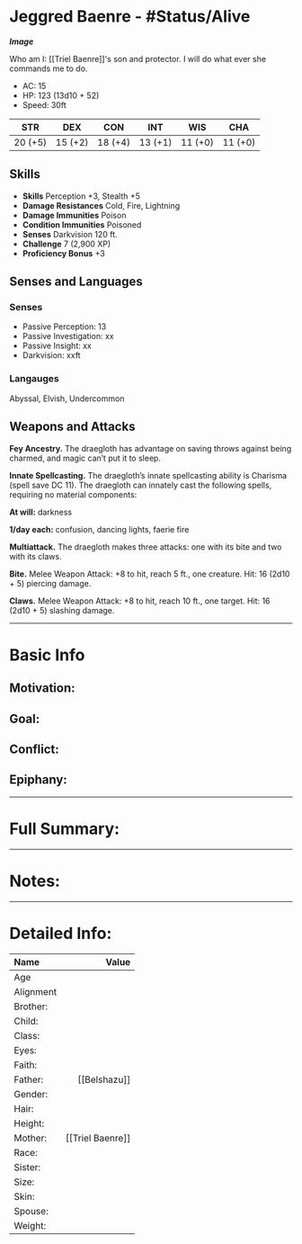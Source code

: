 # Jeggred Baenre - #Status/Alive 
***Image***

Who am I: [[Triel Baenre]]'s son and protector. I will do what ever she commands me to do.
- AC: 15
- HP: 123 (13d10 + 52)
- Speed: 30ft

| STR | DEX | CON | INT | WIS | CHA|
| ---- | ---- | ---- | ---- | ---- | ---- |
| 20 (+5)|15 (+2)|18 (+4)|13 (+1)|11 (+0)|11 (+0)|

## Skills

- **Skills** Perception +3, Stealth +5
- **Damage Resistances** Cold, Fire, Lightning
- **Damage Immunities** Poison
- **Condition Immunities** Poisoned
- **Senses** Darkvision 120 ft.
- **Challenge** 7 (2,900 XP)
- **Proficiency Bonus** +3


## Senses and Languages
### Senses
- Passive Perception: 13
- Passive Investigation: xx
- Passive Insight: xx
- Darkvision: xxft

### Langauges
Abyssal, Elvish, Undercommon

## Weapons and Attacks
**Fey Ancestry.** The draegloth has advantage on saving throws against being charmed, and magic can’t put it to sleep.

**Innate Spellcasting.** The draegloth’s innate spellcasting ability is Charisma (spell save DC 11). The draegloth can innately cast the following spells, requiring no material components:

**At will:** darkness

**1/day each:** confusion, dancing lights, faerie fire

**Multiattack.** The draegloth makes three attacks: one with its bite and two with its claws.

**Bite.** Melee Weapon Attack: +8 to hit, reach 5 ft., one creature. Hit: 16 (2d10 + 5) piercing damage.

**Claws.** Melee Weapon Attack: +8 to hit, reach 10 ft., one target. Hit: 16 (2d10 + 5) slashing damage.

___
# Basic Info

## Motivation: 

## Goal:

## Conflict:

## Epiphany:

___
# Full Summary:

___
# Notes:

___
# Detailed Info:
Name|Value
:-----|-----:
Age|
Alignment|
Brother:|
Child:|
Class:|
Eyes:|
Faith:|
Father:|[[Belshazu]] 
Gender:|
Hair:|
Height:|
Mother:|[[Triel Baenre]]
Race:|
Sister:|
Size:|
Skin:|
Spouse:|
Weight:|